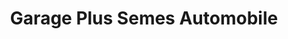 ---
title: "Garage Plus Semes Automobile"
url: /zuerich/garage-plus-semes-automobile/
shop: Autohaus
---